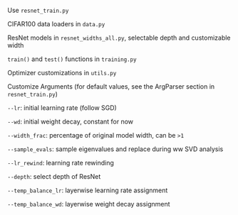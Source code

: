Use `resnet_train.py`

CIFAR100 data loaders in `data.py`

ResNet models in `resnet_widths_all.py`, selectable depth and customizable width

`train()` and `test()` functions in `training.py`

Optimizer customizations in `utils.py`

Customize Arguments (for default values, see the ArgParser section in `resnet_train.py`)

`--lr`: initial learning rate (follow SGD)

`--wd`: initial weight decay, constant for now

`--width_frac`: percentage of original model width, can be `>1`

`--sample_evals`: sample eigenvalues and replace during ww SVD analysis

`--lr_rewind`: learning rate rewinding

`--depth`: select depth of ResNet

`--temp_balance_lr`: layerwise learning rate assignment

`--temp_balance_wd`: layerwise weight decay assignment
